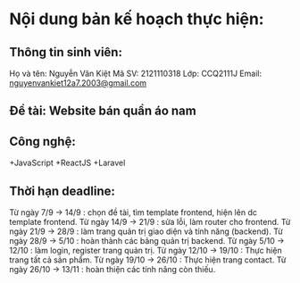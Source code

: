 # Nội dung bản kế hoạch thực hiện:
## Thông tin sinh viên:
Họ và tên: Nguyễn Văn Kiệt
Mã SV: 2121110318
Lớp: CCQ2111J
Email: nguyenvankiet12a7.2003@gmail.com
## Ðề tài: Website bán quần áo nam
## Công nghệ:
+JavaScript
+ReactJS
+Laravel
## Thời hạn deadline:
Từ ngày 7/9 -> 14/9 : chọn đề tài, tìm template frontend, hiện lên dc template frontend.
Từ ngày 14/9 -> 21/9 :  sửa lỗi, làm router cho frontend.
Từ ngày 21/9 -> 28/9 :  làm trang quản trị giao diện và tính năng (backend).
Từ ngày 28/9 -> 5/10 :  hoàn thành các bảng quản trị backend.
Từ ngày 5/10 -> 12/10 :  làm login, register trang quản trị.
Từ ngày 12/10 -> 19/10 :  Thực hiện trang tất cả sản phẩm.
Từ ngày 19/10 -> 26/10 :  Thực hiện trang contact.
Từ ngày 26/10 -> 13/11 :  hoàn thiện các tính năng còn thiếu.